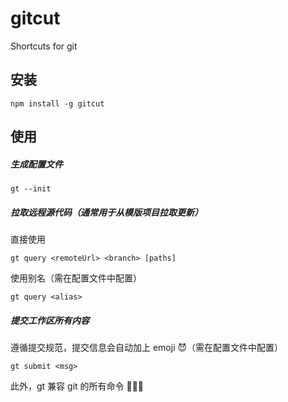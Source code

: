 # gitcut

Shortcuts for git

## 安装
```
npm install -g gitcut
```

## 使用
##### 生成配置文件
```
gt --init
```
##### 拉取远程源代码（通常用于从模版项目拉取更新）
直接使用
```
gt query <remoteUrl> <branch> [paths]
```
使用别名（需在配置文件中配置）
```
gt query <alias>
```
##### 提交工作区所有内容
遵循提交规范，提交信息会自动加上 emoji 😈（需在配置文件中配置）
```
gt submit <msg>
```
此外，gt 兼容 git 的所有命令 🎉🎉🎉